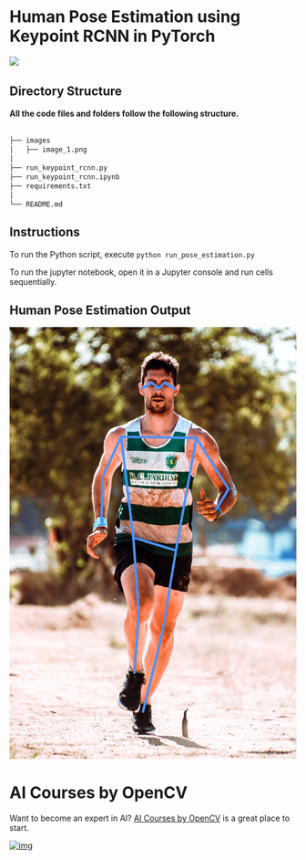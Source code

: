 # Human Pose Estimation using Keypoint RCNN in PyTorch

[![](https://colab.research.google.com/assets/colab-badge.svg)](https://colab.research.google.com/github/spmallick/learnopencv/blob/master/PyTorch-Keypoint-RCNN/run_pose_estimation.ipynb)

## Directory Structure

**All the code files and folders follow the following structure.**

```

├── images
│   ├── image_1.png
│    
├── run_keypoint_rcnn.py
├── run_keypoint_rcnn.ipynb
├── requirements.txt
│       
└── README.md
```



## Instructions


To run the Python script, execute `python run_pose_estimation.py`

To run the jupyter notebook, open it in a Jupyter console and run cells sequentially.


## Human Pose Estimation Output

![](./output/skeleton-img.jpg)



# AI Courses by OpenCV

Want to become an expert in AI? [AI Courses by OpenCV](https://opencv.org/courses/) is a great place to start.

[![img](https://camo.githubusercontent.com/18c5719ef10afe9607af3e87e990068c942ae4cba8bd4d72d21950d6213ea97e/68747470733a2f2f7777772e6c6561726e6f70656e63762e636f6d2f77702d636f6e74656e742f75706c6f6164732f323032302f30342f41492d436f75727365732d42792d4f70656e43562d4769746875622e706e67)](https://opencv.org/courses/)
